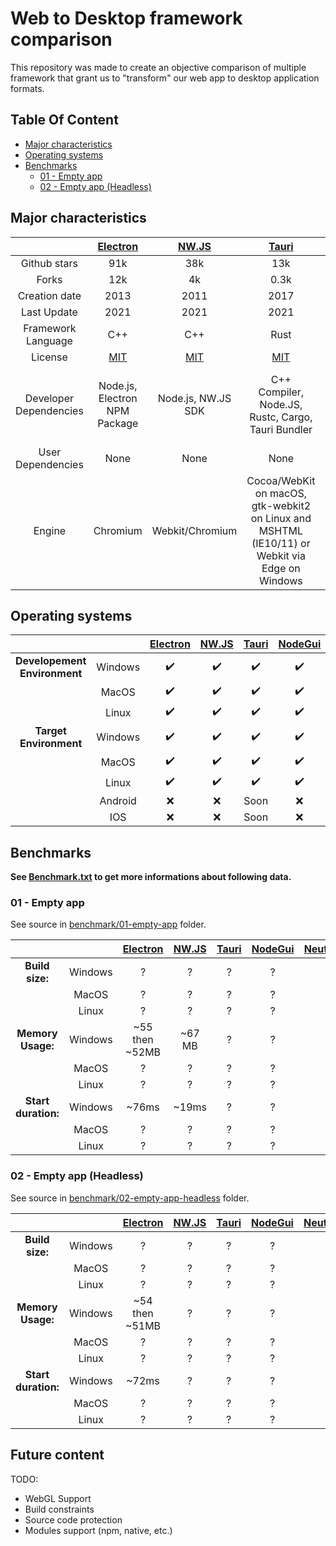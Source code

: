 # Web to Desktop framework comparison

This repository was made to create an objective comparison of multiple framework that grant us to "transform" our web app to desktop application formats.

## Table Of Content
- [Major characteristics](#major-characteristics)
- [Operating systems](#operating-systems)
- [Benchmarks](#benchmarks)
  * [01 - Empty app](#01---empty-app)
  * [02 - Empty app (Headless)](#02---empty-app-headless)

## Major characteristics

| | [Electron](https://github.com/electron/electron) | [NW.JS](https://github.com/nwjs/nw.js) | [Tauri](https://github.com/tauri-apps/tauri) | [NodeGui](https://github.com/nodegui/nodegui) |  [Neutralino](https://github.com/neutralinojs/neutralinojs) |
|:---:|:---:|:---:|:---:|:---:|:---:|
| Github stars | 91k | 38k | 13k | 6k | 3k |
| Forks | 12k | 4k | 0.3k | 0.2k | 0.2k |
| Creation date | 2013 | 2011 | 2017 | 2019 | 2018 |
| Last Update | 2021 | 2021 | 2021 | 2021 | 2021 |
| Framework Language | C++ | C++ | Rust | C++ | C++ |
| License | [MIT](https://github.com/electron/electron/blob/master/LICENSE) | [MIT](https://github.com/nwjs/nw.js/blob/nw52/LICENSE) | [MIT](https://github.com/tauri-apps/tauri/blob/dev/LICENSE) | [MIT](https://github.com/nodegui/nodegui/blob/master/LICENSE) | [MIT](https://github.com/neutralinojs/neutralinojs/blob/master/LICENSE) |
| Developer Dependencies | Node.js, Electron NPM Package | Node.js, NW.JS SDK | C++ Compiler, Node.JS, Rustc, Cargo, Tauri Bundler | Cmake, make, Node.JS, NodeGUI NPM Package | C++ Compiler, Node.js, WebPack Bundler, WebkitGTK+ |
| User Dependencies | None | None | None | None | None |
| Engine | Chromium | Webkit/Chromium | Cocoa/WebKit on macOS, gtk-webkit2 on Linux and MSHTML (IE10/11) or Webkit via Edge on Windows | Qt | WebkitGTK+ |

## Operating systems

|  |  | [Electron](https://github.com/electron/electron) | [NW.JS](https://github.com/nwjs/nw.js) | [Tauri](https://github.com/tauri-apps/tauri) | [NodeGui](https://github.com/nodegui/nodegui) |  [Neutralino](https://github.com/neutralinojs/neutralinojs) |
|:---:|:---:|:---:|:---:|:---:|:---:|:---:|
| **Developement Environment** | Windows | ✔️ | ✔️ | ✔️ | ✔️ | ✔️ |
| | MacOS | ✔️ | ✔️ | ✔️ | ✔️ | ✔️ |
| | Linux | ✔️ | ✔️ | ✔️ | ✔️ | ✔️ |
| **Target Environment** | Windows | ✔️ | ✔️ | ✔️ | ✔️ | ✔️ |
| | MacOS | ✔️ | ✔️ | ✔️ | ✔️ | ✔️ |
| | Linux | ✔️ | ✔️ | ✔️ | ✔️ | ✔️ |
| | Android | ❌ | ❌ | Soon | ❌ | ❌ |
| | IOS | ❌ | ❌ | Soon | ❌ | ❌ |

## Benchmarks

**See [Benchmark.txt](https://github.com/Elanis/web-to-desktop-framework-comparison/blob/main/Benchmark.txt) to get more informations about following data.**

### 01 - Empty app

See source in [benchmark/01-empty-app](https://github.com/Elanis/web-to-desktop-framework-comparison/tree/main/benchmark/01-empty-app/) folder.

|  |  | [Electron](https://github.com/electron/electron) | [NW.JS](https://github.com/nwjs/nw.js) | [Tauri](https://github.com/tauri-apps/tauri) | [NodeGui](https://github.com/nodegui/nodegui) |  [Neutralino](https://github.com/neutralinojs/neutralinojs) |
|:---:|:---:|:---:|:---:|:---:|:---:|:---:|
| **Build size:** | Windows | ? | ? | ? | ? | ? |
| | MacOS | ? | ? | ? | ? | ? |
| | Linux | ? | ? | ? | ? | ? |
| **Memory Usage:** | Windows | ~55 then ~52MB | ~67 MB | ? | ? | ? |
| | MacOS | ? | ? | ? | ? | ? |
| | Linux | ? | ? | ? | ? | ? |
| **Start duration:** | Windows | ~76ms | ~19ms | ? | ? | ? |
| | MacOS | ? | ? | ? | ? | ? |
| | Linux | ? | ? | ? | ? | ? |

### 02 - Empty app (Headless)

See source in [benchmark/02-empty-app-headless](https://github.com/Elanis/web-to-desktop-framework-comparison/tree/main/benchmark/02-empty-app-headless) folder.

|  |  | [Electron](https://github.com/electron/electron) | [NW.JS](https://github.com/nwjs/nw.js) | [Tauri](https://github.com/tauri-apps/tauri) | [NodeGui](https://github.com/nodegui/nodegui) |  [Neutralino](https://github.com/neutralinojs/neutralinojs) |
|:---:|:---:|:---:|:---:|:---:|:---:|:---:|
| **Build size:** | Windows | ? | ? | ? | ? | ? |
| | MacOS | ? | ? | ? | ? | ? |
| | Linux | ? | ? | ? | ? | ? |
| **Memory Usage:** | Windows | ~54 then ~51MB | ? | ? | ? | ? |
| | MacOS | ? | ? | ? | ? | ? |
| | Linux | ? | ? | ? | ? | ? |
| **Start duration:** | Windows | ~72ms | ? | ? | ? | ? |
| | MacOS | ? | ? | ? | ? | ? |
| | Linux | ? | ? | ? | ? | ? |


## Future content

TODO:
- WebGL Support
- Build constraints
- Source code protection
- Modules support (npm, native, etc.)